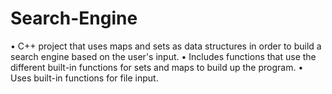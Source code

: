 # Search-Engine
• C++ project that uses maps and sets as data structures in order to build a search engine based on the user's input.
• Includes functions that use the different built-in functions for sets and maps to build up the program.
• Uses built-in functions for file input.
